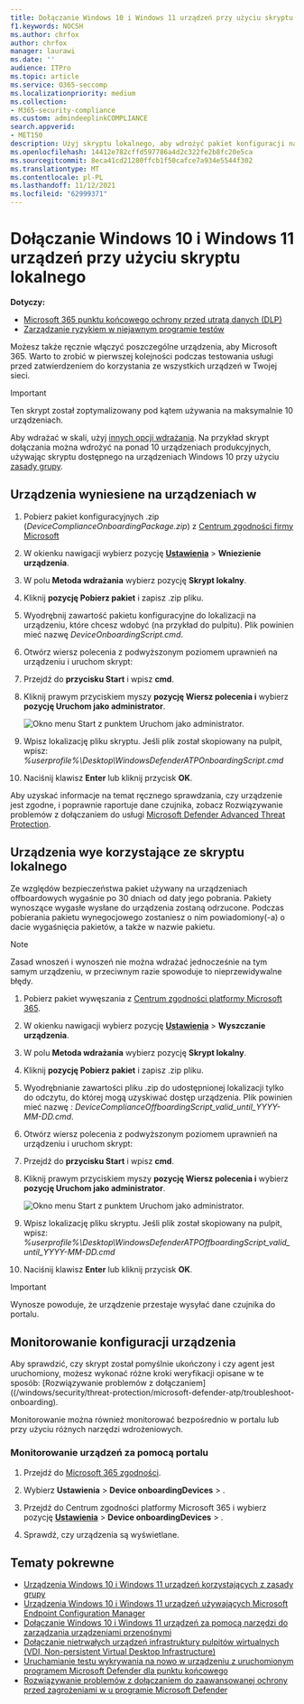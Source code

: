 ```yaml
---
title: Dołączanie Windows 10 i Windows 11 urządzeń przy użyciu skryptu lokalnego
f1.keywords: NOCSH
ms.author: chrfox
author: chrfox
manager: laurawi
ms.date: ''
audience: ITPro
ms.topic: article
ms.service: O365-seccomp
ms.localizationpriority: medium
ms.collection:
- M365-security-compliance
ms.custom: admindeeplinkCOMPLIANCE
search.appverid:
- MET150
description: Użyj skryptu lokalnego, aby wdrożyć pakiet konfiguracji na urządzeniach, aby zostały one wdrożone w usłudze.
ms.openlocfilehash: 14412e782cffd597786a4d2c322fe2b8fc20e5ca
ms.sourcegitcommit: 8eca41cd21280ffcb1f50cafce7a934e5544f302
ms.translationtype: MT
ms.contentlocale: pl-PL
ms.lasthandoff: 11/12/2021
ms.locfileid: "62999371"
---
```

# <a name="onboard-windows-10-and-windows-11-devices-using-a-local-script"></a>Dołączanie Windows 10 i Windows 11 urządzeń przy użyciu skryptu lokalnego

**Dotyczy:**

- [Microsoft 365 punktu końcowego ochrony przed utratą danych (DLP)](./endpoint-dlp-learn-about.md)
- [Zarządzanie ryzykiem w niejawnym programie testów](insider-risk-management.md#learn-about-insider-risk-management-in-microsoft-365)

Możesz także ręcznie włączyć poszczególne urządzenia, aby Microsoft 365. Warto to zrobić w pierwszej kolejności podczas testowania usługi przed zatwierdzeniem do korzystania ze wszystkich urządzeń w Twojej sieci.

> [!IMPORTANT]
> Ten skrypt został zoptymalizowany pod kątem używania na maksymalnie 10 urządzeniach.
>
> Aby wdrażać w skali, użyj [innych opcji wdrażania](device-onboarding-overview.md). Na przykład skrypt dołączania można wdrożyć na ponad 10 urządzeniach produkcyjnych, używając skryptu dostępnego na urządzeniach Windows 10 przy użyciu [zasady grupy](device-onboarding-gp.md).

## <a name="onboard-devices"></a>Urządzenia wyniesiene na urządzeniach w
 
1. Pobierz pakiet konfiguracyjnych .zip (*DeviceComplianceOnboardingPackage.zip*) z [Centrum zgodności firmy Microsoft](https://compliance.microsoft.com)

2. W okienku nawigacji wybierz pozycję <a href="https://go.microsoft.com/fwlink/p/?linkid=2174201" target="_blank">**Ustawienia**</a> >  **Wniezienie urządzenia**.

3. W polu **Metoda wdrażania** wybierz pozycję **Skrypt lokalny**.

4. Kliknij **pozycję Pobierz pakiet** i zapisz .zip pliku.
  
5. Wyodrębnij zawartość pakietu konfiguracyjne do lokalizacji na urządzeniu, które chcesz wdobyć (na przykład do pulpitu). Plik powinien mieć nazwę *DeviceOnboardingScript.cmd*.

6. Otwórz wiersz polecenia z podwyższonym poziomem uprawnień na urządzeniu i uruchom skrypt:

7. Przejdź do **przycisku Start** i wpisz **cmd**.

8. Kliknij prawym przyciskiem myszy **pozycję Wiersz polecenia i** wybierz **pozycję Uruchom jako administrator**.

    ![Okno menu Start z punktem Uruchom jako administrator.](../media/dlp-run-as-admin.png)

9. Wpisz lokalizację pliku skryptu. Jeśli plik został skopiowany na pulpit, wpisz: *%userprofile%\Desktop\WindowsDefenderATPOnboardingScript.cmd*

10. Naciśnij klawisz **Enter** lub kliknij przycisk **OK**.

Aby uzyskać informacje na temat ręcznego sprawdzania, czy urządzenie jest zgodne, i poprawnie raportuje dane czujnika, zobacz Rozwiązywanie problemów z dołączaniem do usługi [Microsoft Defender Advanced Threat Protection](/windows/security/threat-protection/microsoft-defender-atp/troubleshoot-onboarding).

## <a name="offboard-devices-using-a-local-script"></a>Urządzenia wye korzystające ze skryptu lokalnego

Ze względów bezpieczeństwa pakiet używany na urządzeniach offboardowych wygaśnie po 30 dniach od daty jego pobrania. Pakiety wynoszące wygasłe wysłane do urządzenia zostaną odrzucone. Podczas pobierania pakietu wynegocjowego zostaniesz o nim powiadomiony(-a) o dacie wygaśnięcia pakietów, a także w nazwie pakietu.

> [!NOTE]
> Zasad wnoszeń i wynoszeń nie można wdrażać jednocześnie na tym samym urządzeniu, w przeciwnym razie spowoduje to nieprzewidywalne błędy.

1. Pobierz pakiet wywęszania z <a href="https://go.microsoft.com/fwlink/p/?linkid=2077149" target="_blank">Centrum zgodności platformy Microsoft 365</a>.

2. W okienku nawigacji wybierz pozycję <a href="https://go.microsoft.com/fwlink/p/?linkid=2174201" target="_blank">**Ustawienia**</a> >  **Wyszczanie urządzenia**.

3. W polu **Metoda wdrażania** wybierz pozycję **Skrypt lokalny**.

4. Kliknij **pozycję Pobierz pakiet** i zapisz .zip pliku.

5. Wyodrębnianie zawartości pliku .zip do udostępnionej lokalizacji tylko do odczytu, do której mogą uzyskiwać dostęp urządzenia. Plik powinien mieć nazwę *: DeviceComplianceOffboardingScript_valid_until_YYYY-MM-DD.cmd*.

6. Otwórz wiersz polecenia z podwyższonym poziomem uprawnień na urządzeniu i uruchom skrypt:

7. Przejdź do **przycisku Start** i wpisz **cmd**.

8. Kliknij prawym przyciskiem myszy **pozycję Wiersz polecenia i** wybierz **pozycję Uruchom jako administrator**.

    ![Okno menu Start z punktem Uruchom jako administrator.](../media/dlp-run-as-admin.png)

9. Wpisz lokalizację pliku skryptu. Jeśli plik został skopiowany na pulpit, wpisz: *%userprofile%\Desktop\WindowsDefenderATPOffboardingScript_valid_until_YYYY-MM-DD.cmd*

10. Naciśnij klawisz **Enter** lub kliknij przycisk **OK**.

> [!IMPORTANT]
> Wynosze powoduje, że urządzenie przestaje wysyłać dane czujnika do portalu.

## <a name="monitor-device-configuration"></a>Monitorowanie konfiguracji urządzenia

Aby sprawdzić, czy skrypt został pomyślnie ukończony i czy agent jest uruchomiony, możesz wykonać różne kroki weryfikacji opisane w te sposób: [Rozwiązywanie problemów z dołączaniem]((/windows/security/threat-protection/microsoft-defender-atp/troubleshoot-onboarding).

Monitorowanie można również monitorować bezpośrednio w portalu lub przy użyciu różnych narzędzi wdrożeniowych.

### <a name="monitor-devices-using-the-portal"></a>Monitorowanie urządzeń za pomocą portalu

1. Przejdź do [Microsoft 365 zgodności](https://compliance.microsoft.com).

2. Wybierz **Ustawienia** >  **Device onboardingDevices** > .

1. Przejdź do Centrum zgodności platformy Microsoft 365 i wybierz pozycję <a href="https://go.microsoft.com/fwlink/p/?linkid=2174201" target="_blank">**Ustawienia**</a> >  **Device onboardingDevices** > .

1. Sprawdź, czy urządzenia są wyświetlane.

## <a name="related-topics"></a>Tematy pokrewne
- [Urządzenia Windows 10 i Windows 11 urządzeń korzystających z zasady grupy](device-onboarding-gp.md)
- [Urządzenia Windows 10 i Windows 11 urządzeń używających Microsoft Endpoint Configuration Manager](device-onboarding-sccm.md)
- [Dołączanie Windows 10 i Windows 11 urządzeń za pomocą narzędzi do zarządzania urządzeniami przenośnymi](device-onboarding-mdm.md)
- [Dołączanie nietrwałych urządzeń infrastruktury pulpitów wirtualnych (VDI, Non-persistent Virtual Desktop Infrastructure)](device-onboarding-vdi.md)
- [Uruchamianie testu wykrywania na nowo w urządzeniu z uruchomionym programem Microsoft Defender dla punktu końcowego](/windows/security/threat-protection/microsoft-defender-atp/run-detection-test)
- [Rozwiązywanie problemów z dołączaniem do zaawansowanej ochrony przed zagrożeniami w u programie Microsoft Defender](/windows/security/threat-protection/microsoft-defender-atp/troubleshoot-onboarding)